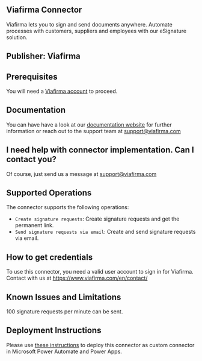 ## Viafirma Connector
Viafirma lets you to sign and send documents anywhere. Automate processes with customers, suppliers and employees with our eSignature solution.

## Publisher: Viafirma

## Prerequisites
You will need a [Viafirma account](https://www.viafirma.com/en/contact/) to proceed.

## Documentation 
You can have have a look at our [documentation website](https://doc.viafirma.com/documents/api/latest/en/) for further information or reach out to the support team at support@viafirma.com

## I need help with connector implementation. Can I contact you?
Of course, just send us a message at support@viafirma.com

## Supported Operations
The connector supports the following operations:
* `Create signature requests`: Create signature requests and get the permanent link.
* `Send signature requests via email`: Create and send signature requests via email.

## How to get credentials
To use this connector, you need a valid user account to sign in for Viafirma. Contact with us at https://www.viafirma.com/en/contact/ 

## Known Issues and Limitations
100 signature requests per minute can be sent.

## Deployment Instructions
Please use [these instructions](https://docs.microsoft.com/en-us/connectors/custom-connectors/paconn-cli) to deploy this connector as custom connector in Microsoft Power Automate and Power Apps.
